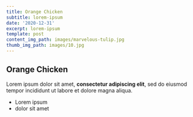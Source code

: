 ```yaml
---
title: Orange Chicken
subtitle: lorem-ipsum
date: '2020-12-31'
excerpt: lorem-ipsum
template: post
content_img_path: images/marvelous-tulip.jpg
thumb_img_path: images/10.jpg
---
```

## Orange Chicken

Lorem ipsum dolor sit amet, **consectetur adipiscing elit**, sed do eiusmod tempor incididunt ut labore et dolore magna aliqua.

- Lorem ipsum
- dolor sit amet

